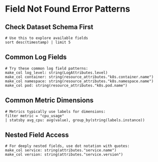 # Field Not Found Error Patterns

## Check Dataset Schema First
```opal
# Use this to explore available fields
sort desc(timestamp) | limit 5
```

## Common Log Fields
```opal
# Try these common log field patterns:
make_col log_level: string(LogAttributes.level)
make_col container: string(resource_attributes."k8s.container.name")
make_col namespace: string(resource_attributes."k8s.namespace.name")
make_col pod: string(resource_attributes."k8s.pod.name")
```

## Common Metric Dimensions
```opal
# Metrics typically use labels for dimensions:
filter metric = "cpu_usage"
| statsby avg_cpu: avg(value), group_by(string(labels.instance))
```

## Nested Field Access
```opal
# For deeply nested fields, use dot notation with quotes:
make_col service: string(attributes."service.name")
make_col version: string(attributes."service.version")
```